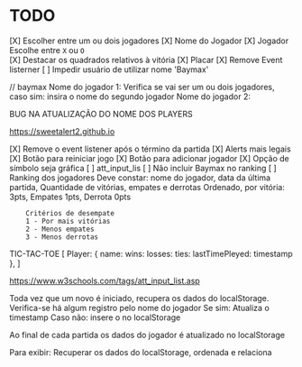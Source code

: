 # TODO

[X] Escolher entre um ou dois jogadores
[X] Nome do Jogador 
[X] Jogador Escolhe entre `X` ou `O`  
[X] Destacar os quadrados relativos à vitória 
[X] Placar
[X] Remove Event listerner
[ ] Impedir usuário de utilizar nome 'Baymax'

// baymax
Nome do jogador 1: 
Verifica se vai ser um ou dois jogadores, caso sim: insira o nome do segundo jogador 
Nome do jogador 2:


BUG NA ATUALIZAÇÃO DO NOME DOS PLAYERS

https://sweetalert2.github.io

[X] Remove o event listener após o término da partida
[X] Alerts mais legais
[X] Botão para reiniciar jogo
[X] Botão para adicionar jogador 
[X] Opção de símbolo seja gráfica
[ ] att_input_lis
[ ] Não incluir Baymax no ranking
[ ] Ranking dos jogadores
    Deve constar:
        nome do jogador, data da última partida, Quantidade de vitórias, empates e derrotas 
        Ordenado, por vitória: 3pts, Empates 1pts, Derrota 0pts

        Critérios de desempate 
        1 - Por mais vitórias 
        2 - Menos empates 
        3 - Menos derrotas

TIC-TAC-TOE [
    Player: {
        name: 
        wins: 
        losses:
        ties:
        lastTimePleyed: timestamp
    }, 
]

https://www.w3schools.com/tags/att_input_list.asp

Toda vez que um novo é iniciado, recupera os dados do localStorage. 
Verifica-se há algum registro pelo nome do jogador
    Se sim: 
        Atualiza o timestamp
    Caso não:
        insere o no localStorage  

Ao final de cada partida os dados do jogador é atualizado no localStorage


Para exibir:
    Recuperar os dados do localStorage, ordenada e relaciona

